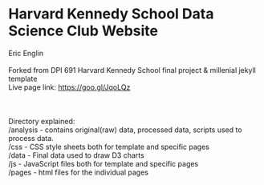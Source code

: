 # Harvard Kennedy School Data Science Club Website
Eric Englin
<br/>
<br/>Forked from DPI 691 Harvard Kennedy School final project & millenial jekyll template
<br/>
Live page link:
https://goo.gl/JqoLQz
<br/>
<br/>
<br/>
<br/>Directory explained:
<br/>/analysis - contains original(raw) data, processed data, scripts used to process data.
<br/>/css - CSS style sheets both for template and specific pages
<br/>/data - Final data used to draw D3 charts
<br/>/js - JavaScript files both for template and specific pages
<br/>/pages - html files for the individual pages
<br/>
<br/>
